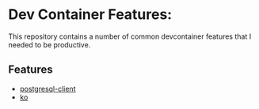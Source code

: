 # Dev Container Features: 

This repository contains a number of common devcontainer features that I needed to be productive.

## Features

* [postgresql-client](./src/postgresql-client/README.md)
* [ko](./src/ko/README.md)